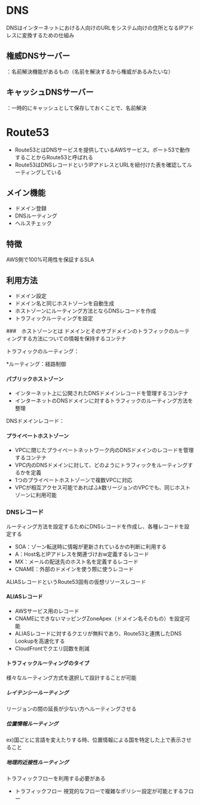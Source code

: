 # DNS
DNSはインターネットにおける人向けのURLをシステム向けの住所となるIPアドレスに変換するための仕組み

## 権威DNSサーバー
：名前解決機能があるもの（名前を解決するから権威があるみたいな）

## キャッシュDNSサーバー
：一時的にキャッシュとして保存しておくことで、名前解決

# Route53
- Route53とはDNSサービスを提供しているAWSサービス。ポート53で動作することからRoute53と呼ばれる
- Route53はDNSレコードというIPアドレスとURLを紐付けた表を確認してルーティングしている

## メイン機能
- ドメイン登録
- DNSルーティング
- ヘルスチェック

## 特徴
AWS側で100%可用性を保証するSLA

## 利用方法
- ドメイン設定
- ドメイン名と同じホストゾーンを自動生成
- ホストゾーンにルーティング方法とならDNSレコードを作成
- トラフィックルーティングを設定


###　ホストゾーンとは
ドメインとそのサブドメインのトラフィックのルーティングする方法についての情報を保持するコンテナ

トラフィックのルーティング：

*ルーティング：経路制御


#### パブリックホストゾーン
- インターネット上に公開されたDNSドメインレコードを管理するコンテナ
- インターネットのDNSドメインに対するトラフィックのルーティング方法を整理

DNSドメインレコード：


#### プライベートホストゾーン
- VPCに閉じたプライベートネットワーク内のDNSドメインのレコードを管理するコンテナ
- VPC内のDNSドメインに対して、どのようにトラフィックをルーティングするかを定義
- 1つのプライベートホストゾーンで複数VPCに対応
- VPCが相互アクセス可能であればふk数リージョンのVPCでも、同じホストゾーンに利用可能


### DNSレコード
ルーティング方法を設定するためにDNSレコードを作成し、各種レコードを設定する
- SOA：ゾーン転送時に情報が更新されているかの判断に利用する
- A：Host名とIPアドレスを関連づけおw定義するレコード
- MX：メールの配送先のホスト名を定義するレコード
- CNAME：外部のドメインを使う際に使うレコード

ALIASレコードというRoute53固有の仮想リソースレコード

#### ALIASレコード
- AWSサービス用のレコード
- CNAMEにできないマッピングZoneApex（ドメイン名そのもの）を設定可能
- ALIASレコードに対するクエリが無料であり、Route53と連携したDNS Lookupを高速化する
- CloudFrontでクエリ回数を削減

#### トラフィックルーティングのタイプ
様々なルーティング方式を選択して設計することが可能

##### レイテンシールーティング
リージョンの間の延長が少ない方へルーティングさせる
##### 位置情報ルーティング
ex)国ごとに言語を変えたりする時、位置情報による国を特定した上で表示させること
##### 地理的近接性ルーティング
トラフィックフローを利用する必要がある

* トラフィックフロー
視覚的なフローで複雑なポリシー設定が可能とするフロー